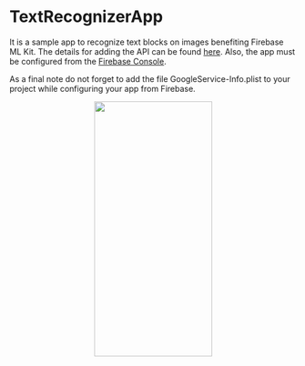 # TextRecognizerApp

It is a sample app to recognize text blocks on images benefiting Firebase ML Kit. The details for adding the API can be found <a href="https://firebase.google.com/docs/ml-kit/ios/recognize-text">here</a>.
Also, the app must be configured from the <a href="https://firebase.google.com">Firebase Console</a>.

As a final note do not forget to add the file GoogleService-Info.plist to your project while configuring your app from Firebase. 

<p align="center">
    <img src="https://github.com/mtuzer/TextRecognizerApp/blob/master/TextMiner.gif" width="207" height="448" />
</p>
